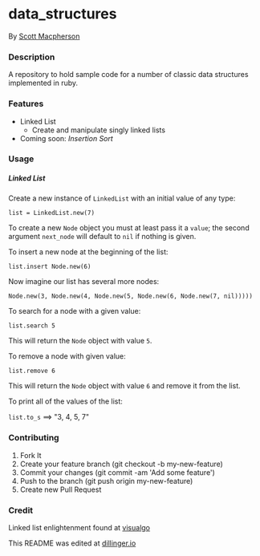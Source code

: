 # data_structures
By [Scott Macpherson](https://github.com/scottmacphersonmusic)

### Description

A repository to hold sample code for a number of classic data structures implemented in ruby.
### Features
- Linked List
  - Create and manipulate singly linked lists
- Coming soon: *Insertion Sort*

### Usage
##### Linked List
Create a new instance of `LinkedList` with an initial value of any type:

`list = LinkedList.new(7)`

To create a new `Node` object you must at least pass it a `value`; the second argument `next_node` will default to `nil` if nothing is given.

To insert a new node at the beginning of the list:

`list.insert Node.new(6)`

Now imagine our list has several more nodes:

`Node.new(3, Node.new(4, Node.new(5, Node.new(6, Node.new(7, nil)))))`

To search for a node with a given value:

`list.search 5`

This will return the `Node` object with value `5`.

To remove a node with given value:

`list.remove 6`

This will return the `Node` object with value `6` and remove it from the list.

To print all of the values of the list:

`list.to_s` ==> "3, 4, 5, 7"

### Contributing
1. Fork It
2. Create your feature branch (git checkout -b my-new-feature)
3. Commit your changes (git commit -am 'Add some feature')
4. Push to the branch (git push origin my-new-feature)
5. Create new Pull Request

### Credit

Linked list enlightenment found at [visualgo](http://visualgo.net/list.html#)

This README was edited at [dillinger.io](dillinger.io)
